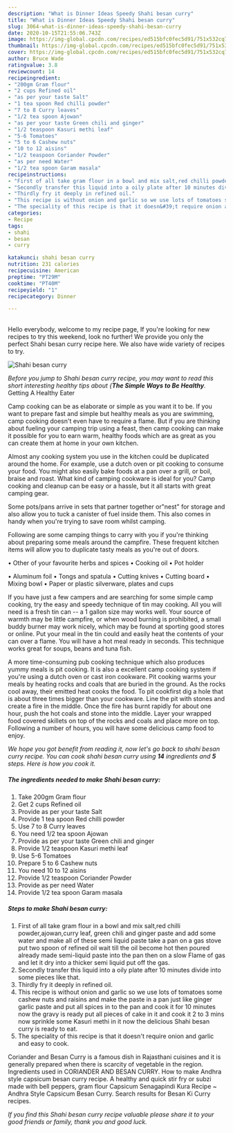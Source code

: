 ```yaml
---
description: "What is Dinner Ideas Speedy Shahi besan curry"
title: "What is Dinner Ideas Speedy Shahi besan curry"
slug: 3064-what-is-dinner-ideas-speedy-shahi-besan-curry
date: 2020-10-15T21:55:06.743Z
image: https://img-global.cpcdn.com/recipes/ed515bfc0fec5d91/751x532cq70/shahi-besan-curry-recipe-main-photo.jpg
thumbnail: https://img-global.cpcdn.com/recipes/ed515bfc0fec5d91/751x532cq70/shahi-besan-curry-recipe-main-photo.jpg
cover: https://img-global.cpcdn.com/recipes/ed515bfc0fec5d91/751x532cq70/shahi-besan-curry-recipe-main-photo.jpg
author: Bruce Wade
ratingvalue: 3.8
reviewcount: 14
recipeingredient:
- "200gm Gram flour"
- "2 cups Refined oil"
- "as per your taste Salt"
- "1 tea spoon Red chilli powder"
- "7 to 8 Curry leaves"
- "1/2 tea spoon Ajowan"
- "as per your taste Green chili and ginger"
- "1/2 teaspoon Kasuri methi leaf"
- "5-6 Tomatoes"
- "5 to 6 Cashew nuts"
- "10 to 12 aisins"
- "1/2 teaspoon Coriander Powder"
- "as per need Water"
- "1/2 tea spoon Garam masala"
recipeinstructions:
- "First of all take gram flour in a bowl and mix salt,red chilli powder,ajowan,curry leaf, green chili and ginger paste and add some water and make all of these semi liquid paste take a pan on a gas stove put two spoon of refined oil wait till the oil become hot then poured already made semi-liquid paste into the pan then on a slow Flame of gas and let it dry into a thicker semi liquid put off the gas."
- "Secondly transfer this liquid into a oily plate after 10 minutes divide into some pieces like that."
- "Thirdly fry it deeply in refined oil."
- "This recipe is without onion and garlic so we use lots of tomatoes some cashew nuts and raisins and make the paste in a pan just like ginger garlic paste and put all spices in to the pan and cook it for 10 minutes now the gravy is ready put all pieces of cake in it and cook it 2 to 3 mins now sprinkle some Kasuri methi in it now the delicious Shahi besan curry is ready to eat."
- "The speciality of this recipe is that it doesn&#39;t require onion and garlic and easy to cook."
categories:
- Recipe
tags:
- shahi
- besan
- curry

katakunci: shahi besan curry 
nutrition: 231 calories
recipecuisine: American
preptime: "PT29M"
cooktime: "PT40M"
recipeyield: "1"
recipecategory: Dinner

---
```

<br>
Hello everybody, welcome to my recipe page, If you're looking for new recipes to try this weekend, look no further! We provide you only the perfect Shahi besan curry recipe here. We also have wide variety of recipes to try.
<br>


![Shahi besan curry](https://img-global.cpcdn.com/recipes/ed515bfc0fec5d91/751x532cq70/shahi-besan-curry-recipe-main-photo.jpg)

<i>Before you jump to Shahi besan curry recipe, you may want to read this short interesting healthy tips about {<strong>The Simple Ways to Be Healthy</strong>.</i>
Getting A Healthy Eater

    
Camp cooking can be as elaborate or simple as you want it to be. If you want to prepare fast and simple but healthy meals as you are swimming, camp cooking doesn't even have to require a flame. But if you are thinking about fueling your camping trip using a feast, then camp cooking can make it possible for you to earn warm, healthy foods which are as great as you can create them at home in your own kitchen.

 Almost any cooking system you use in the kitchen could be duplicated around the home. For example, use a dutch oven or pit cooking to consume your food. You might also easily bake foods at a pan over a grill, or boil, braise and roast. What kind of camping cookware is ideal for you? Camp cooking and cleanup can be easy or a hassle, but it all starts with great camping gear.

Some pots/pans arrive in sets that partner together or"nest" for storage and also allow you to tuck a canister of fuel inside them. This also comes in handy when you're trying to save room whilst camping.

Following are some camping things to carry with you if you're thinking about preparing some meals around the campfire. These frequent kitchen items will allow you to duplicate tasty meals as you're out of doors.


• Other of your favourite herbs and spices
• Cooking oil
• Pot holder

• Aluminum foil
• Tongs and spatula
• Cutting knives
• Cutting board
• Mixing bowl
• Paper or plastic silverware, plates and cups

If you have just a few campers and are searching for some simple camp cooking, try the easy and speedy technique of tin may cooking. All you will need is a fresh tin can -- a 1 gallon size may works well. Your source of warmth may be little campfire, or when wood burning is prohibited, a small buddy burner may work nicely, which may be found at sporting good stores or online. Put your meal in the tin could and easily heat the contents of your can over a flame. You will have a hot meal ready in seconds.  This technique works great for soups, beans and tuna fish.

A more time-consuming pub cooking technique which also produces yummy meals is pit cooking.  It is also a excellent camp cooking system if you're using a dutch oven or cast iron cookware. Pit cooking warms your meals by heating rocks and coals that are buried in the ground. As the rocks cool away, their emitted heat cooks the food. To pit cookfirst dig a hole that is about three times bigger than your cookware. Line the pit with stones and create a fire in the middle. Once the fire has burnt rapidly for about one hour, push the hot coals and stone into the middle. Layer your wrapped food covered skillets on top of the rocks and coals and place more on top. Following a number of hours, you will have some delicious camp food to enjoy.


<i>We hope you got benefit from reading it, now let's go back to shahi besan curry recipe. You can cook shahi besan curry using <strong>14</strong> ingredients and <strong>5</strong> steps. Here is how you cook it.
</i>

##### The ingredients needed to make Shahi besan curry:

1. Take 200gm Gram flour
1. Get 2 cups Refined oil
1. Provide as per your taste Salt
1. Provide 1 tea spoon Red chilli powder
1. Use 7 to 8 Curry leaves
1. You need 1/2 tea spoon Ajowan
1. Provide as per your taste Green chili and ginger
1. Provide 1/2 teaspoon Kasuri methi leaf
1. Use 5-6 Tomatoes
1. Prepare 5 to 6 Cashew nuts
1. You need 10 to 12 aisins
1. Provide 1/2 teaspoon Coriander Powder
1. Provide as per need Water
1. Provide 1/2 tea spoon Garam masala


##### Steps to make Shahi besan curry:

1. First of all take gram flour in a bowl and mix salt,red chilli powder,ajowan,curry leaf, green chili and ginger paste and add some water and make all of these semi liquid paste take a pan on a gas stove put two spoon of refined oil wait till the oil become hot then poured already made semi-liquid paste into the pan then on a slow Flame of gas and let it dry into a thicker semi liquid put off the gas.
1. Secondly transfer this liquid into a oily plate after 10 minutes divide into some pieces like that.
1. Thirdly fry it deeply in refined oil.
1. This recipe is without onion and garlic so we use lots of tomatoes some cashew nuts and raisins and make the paste in a pan just like ginger garlic paste and put all spices in to the pan and cook it for 10 minutes now the gravy is ready put all pieces of cake in it and cook it 2 to 3 mins now sprinkle some Kasuri methi in it now the delicious Shahi besan curry is ready to eat.
1. The speciality of this recipe is that it doesn&#39;t require onion and garlic and easy to cook.


Coriander and Besan Curry is a famous dish in Rajasthani cuisines and it is generally prepared when there is scarcity of vegetable in the region. Ingredients used in CORIANDER AND BESAN CURRY. How to make Andhra style capsicum besan curry recipe. A healthy and quick stir fry or subzi made with bell peppers, gram flour Capsicum Senagapindi Kura Recipe ~ Andhra Style Capsicum Besan Curry. Search results for Besan Ki Curry recipes. 

<i>If you find this Shahi besan curry recipe valuable please share it to your good friends or family, thank you and good luck.</i>
